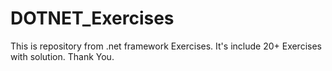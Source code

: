 # DOTNET_Exercises
This is repository from .net framework Exercises. It's include 20+ Exercises with solution. Thank You.
